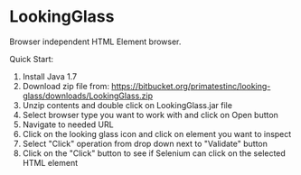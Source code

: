 LookingGlass
============

Browser independent HTML Element browser.

Quick Start:

1. Install Java 1.7
2. Download zip file from:  https://bitbucket.org/primatestinc/looking-glass/downloads/LookingGlass.zip
3. Unzip contents and double click on LookingGlass.jar file
4. Select browser type you want to work with and click on Open button
5. Navigate to needed URL
6. Click on the looking glass icon and click on element you want to inspect
7. Select "Click" operation from drop down next to "Validate" button
8. Click on the "Click" button to see if Selenium can click on the selected HTML element

